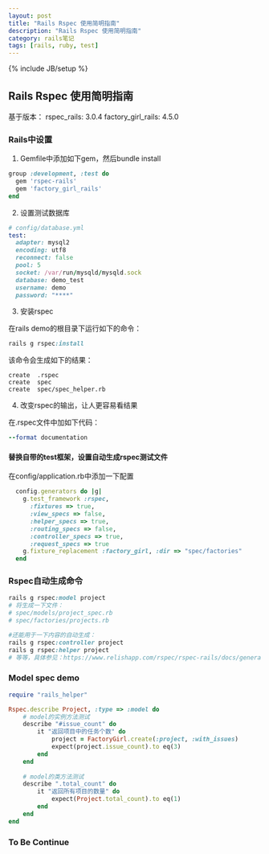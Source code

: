 ```yaml
---
layout: post
title: "Rails Rspec 使用简明指南"
description: "Rails Rspec 使用简明指南"
category: rails笔记
tags: [rails, ruby, test]
---
```

{% include JB/setup %}

## Rails Rspec 使用简明指南

基于版本： rspec_rails: 3.0.4 factory_girl_rails: 4.5.0

### Rails中设置

1. Gemfile中添加如下gem，然后bundle install

``` ruby
group :development, :test do
  gem 'rspec-rails'
  gem 'factory_girl_rails'
end
```

2. 设置测试数据库

``` ruby
# config/database.yml
test:
  adapter: mysql2
  encoding: utf8
  reconnect: false
  pool: 5
  socket: /var/run/mysqld/mysqld.sock
  database: demo_test
  username: demo
  password: "****"
```

3. 安装rspec

在rails demo的根目录下运行如下的命令：

``` ruby
rails g rspec:install
```

该命令会生成如下的结果：

```shell
create  .rspec
create  spec
create  spec/spec_helper.rb
```

4. 改变rspec的输出，让人更容易看结果

在.rspec文件中加如下代码：

```ruby
--format documentation
```

#### 替换自带的test框架，设置自动生成rspec测试文件

在config/application.rb中添加一下配置

```ruby
  config.generators do |g|
    g.test_framework :rspec,
      :fixtures => true,
      :view_specs => false,
      :helper_specs => true,
      :routing_specs => false,
      :controller_specs => true,
      :request_specs => true
    g.fixture_replacement :factory_girl, :dir => "spec/factories"
  end
```

### Rspec自动生成命令

```ruby
rails g rspec:model project
# 将生成一下文件：
# spec/models/project_spec.rb
# spec/factories/projects.rb

#还能用于一下内容的自动生成：
rails g rspec:controller project
rails g rspec:helper project
# 等等，具体参见：https://www.relishapp.com/rspec/rspec-rails/docs/generators
```

### Model spec demo

```ruby
require "rails_helper"

Rspec.describe Project, :type => :model do
    # model的实例方法测试
    describe "#issue_count" do
        it "返回项目中的任务个数" do
            project = FactoryGirl.create(:project, :with_issues)
            expect(project.issue_count).to eq(3)
        end
    end
    
    # model的类方法测试
    describe ".total_count" do
        it "返回所有项目的数量" do
            expect(Project.total_count).to eq(1)
        end
    end
end
```

### To Be Continue